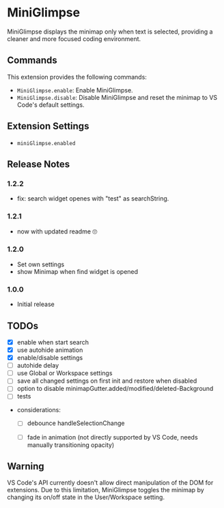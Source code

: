 # MiniGlimpse

MiniGlimpse displays the minimap only when text is selected, providing a cleaner and more focused coding environment.


## Commands

This extension provides the following commands:

* `MiniGlimpse.enable`: Enable MiniGlimpse.
* `MiniGlimpse.disable`: Disable MiniGlimpse and reset the minimap to VS Code's default settings.


## Extension Settings

* `miniGlimpse.enabled`


## Release Notes

### 1.2.2
* fix: search widget openes with "test" as searchString.

### 1.2.1
* now with updated readme :roll_eyes:

### 1.2.0
* Set own settings
* show Minimap when find widget is opened

### 1.0.0
* Initial release



## TODOs

* [x] enable when start search
* [x] use autohide animation
* [x] enable/disable settings
* [ ] autohide delay
* [ ] use Global or Workspace settings
* [ ] save all changed settings on first init and restore when disabled
* [ ] option to disable minimapGutter.added/modified/deleted-Background
* [ ] tests

* considerations:
    * [ ] debounce handleSelectionChange
    * [ ] fade in animation (not directly supported by VS Code, needs manually transitioning opacity)


## Warning

VS Code's API currently doesn't allow direct manipulation of the DOM for extensions.
Due to this limitation, MiniGlimpse toggles the minimap by changing its on/off state in the User/Workspace setting.